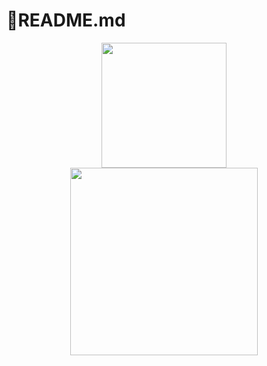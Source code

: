 # 🔭README.md
<div align="center">
    <img height="200px" src="https://github-readme-streak-stats.herokuapp.com/?user=garbar211"/>
</div>



<div align="center">
    <img height="300px" src="https://metrics.lecoq.io/garbar211?template=classic&config.timezone=Asia%2FShanghai"/>
</div>


